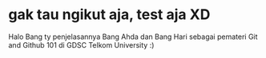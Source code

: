 # gak tau ngikut aja, test aja XD

Halo Bang ty penjelasannya Bang Ahda dan Bang Hari sebagai pemateri Git and Github 101 di GDSC Telkom University :)

